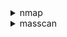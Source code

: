 <details>
  <summary>nmap</summary>

    nmap -Pn -sS -n <ip> -f 

     * -il <file name>
     * -sV > get service version
     * -p 22 > for port 22
     * -p22,21,443
     * -Pn > bypass firewall
     * -f > fragment mode to bypass firewall
     * -D RND:5 > get 5 random IPs
     * --source-port 67 > the firewall maybe allow this port 
     * -O > get operating system
     * -n > skip DNS servers
     * -S > to set you Source ip

    SCRIPTS
      - nmap ayhaga.com -p22 --script=ssh*
      -  --script=brute
     
</details>


<details>
  <summary>masscan</summary>

    - masscan 192.168.1.20 -p0-65535 --rate=1000
    - faster than nmap
    - accept only ip 

</details>
